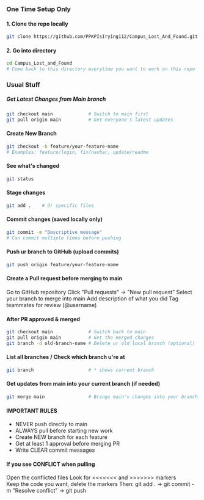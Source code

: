
### One Time Setup Only 

#### 1. Clone the repo locally 
```bash
git clone https://github.com/PPKPIsIrying112/Campus_Lost_And_Found.git
```

#### 2. Go into directory 
```bash
cd Campus_Lost_and_Found 
# Come back to this directory everytime you want to work on this repo
```

### Usual Stuff 

##### Get Latest Changes from Main branch
```bash
git checkout main             # Switch to main first
git pull origin main          # Get everyone's latest updates
```


#### Create New Branch 
```bash
git checkout -b feature/your-feature-name
# Examples: feature/login, fix/navbar, update/readme

```

#### See what's changed
```bash
git status 
```


#### Stage changes
```bash
git add .    # Or specific files

```

#### Commit changes (saved locally only)
```bash
git commit -m "Descriptive message"  
# Can commit multiple times before pushing
```


#### Push ur branch to GitHub (upload commits)
```bash
git push origin feature/your-feature-name  
```

#### Create a Pull request before merging to main 
Go to GitHub repository
Click "Pull requests" → "New pull request"
Select your branch to merge into main
Add description of what you did
Tag teammates for review (@username)

#### After PR approved & merged
```bash
git checkout main             # Switch back to main
git pull origin main          # Get the merged changes  
git branch -d old-branch-name # Delete ur old local branch (optional)
```


#### List all branches / Check which branch u're at 
```bash
git branch                    # * shows current branch
```

#### Get updates from main into your current branch (if needed)
```bash
git merge main                # Brings main's changes into your branch
```


#### IMPORTANT RULES
- NEVER push directly to main
- ALWAYS pull before starting new work  
- Create NEW branch for each feature
- Get at least 1 approval before merging PR
- Write CLEAR commit messages

#### If you see CONFLICT when pulling
Open the conflicted files
Look for <<<<<<< and >>>>>>> markers  
Keep the code you want, delete the markers
Then: git add . → git commit -m "Resolve conflict" → git push